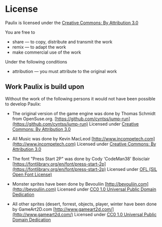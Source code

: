 ﻿# License

Paulix is licensed under the [Creative Commons: By Attribution 3.0](http://creativecommons.org/licenses/by/3.0/)

You are free to

*   share — to copy, distribute and transmit the work
*   remix — to adapt the work
*   make commercial use of the work

Under the following conditions

*   attribution — you must attribute to the original work

## Work Paulix is build upon

Without the work of the following persons it would not have been possible to develop Paulix:

*   The original version of the game engine was done by Thomas Schmidt from OpenSuse.org.
    [https://github.com/cyntss/jump-run](https://github.com/cyntss/jump-run)
    Licensed under [Creative Commons: By Attribution 3.0](http://creativecommons.org/licenses/by/3.0/)
    

*   All Music was done by Kevin MacLeod 
    [http://www.incompetech.com](http://www.incompetech.com)
    Licensed under [Creative Commons: By Attribution 3.0](http://creativecommons.org/licenses/by/3.0/)

*   The font "Press Start 2P" was done by Cody 'CodeMan38' Boisclair
    [https://fontlibrary.org/en/font/press-start-2p](https://fontlibrary.org/en/font/press-start-2p)
    Licensed under [OFL (SIL Open Font License)](http://scripts.sil.org/OFL)

*   Monster sprites have been done by Bevouliin 
    [http://bevouliin.com](http://bevouliin.com)
    Licensed under [CC0 1.0 Universal Public Domain Dedication](http://creativecommons.org/publicdomain/zero/1.0/)

*   All other sprites (desert, forrest, objects, player, winter have been done by GameArt2D.com
    [http://www.gameart2d.com/](http://www.gameart2d.com/)
    Licensed under [CC0 1.0 Universal Public Domain Dedication](http://creativecommons.org/publicdomain/zero/1.0/)